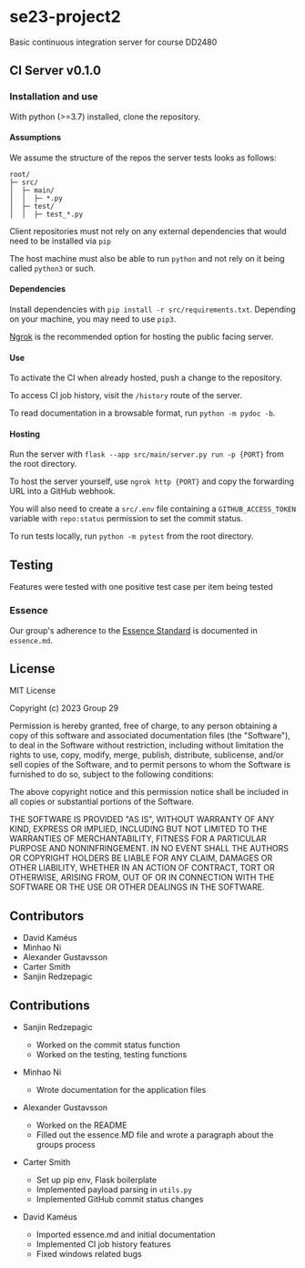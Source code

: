# se23-project2
Basic continuous integration server for course DD2480

## CI Server v0.1.0

### Installation and use

With python (>=3.7) installed, clone the repository. 

#### Assumptions

We assume the structure of the repos the server tests looks as follows:

```
root/
├─ src/
│  ├─ main/
│  │  ├─ *.py
│  ├─ test/
│  │  ├─ test_*.py
```

Client repositories must not rely on any external dependencies that would need to be installed via `pip`

The host machine must also be able to run `python` and not rely on it being called `python3` or such.

#### Dependencies

Install dependencies with `pip install -r src/requirements.txt`.
Depending on your machine, you may need to use `pip3`.

[Ngrok](https://ngrok.com/) is the recommended option for hosting the public facing server.

#### Use

To activate the CI when already hosted, push a change to the repository.

To access CI job history, visit the `/history` route of the server.

To read documentation in a browsable format, run `python -m pydoc -b`.

#### Hosting

Run the server with `flask --app src/main/server.py run -p {PORT}` from the root directory.

To host the server yourself, use `ngrok http {PORT}` and copy the forwarding URL into a GitHub webhook.

You will also need to create a `src/.env` file containing a `GITHUB_ACCESS_TOKEN` variable with `repo:status` permission to set the commit status.


To run tests locally, run `python -m pytest` from the root directory.

## Testing 

Features were tested with one positive test case per item being tested

### Essence
Our group's adherence to the [Essence Standard](https://www.omg.org/spec/Essence/1.2/PDF) is documented in `essence.md`.


## License

MIT License

Copyright (c) 2023 Group 29

Permission is hereby granted, free of charge, to any person obtaining a copy
of this software and associated documentation files (the "Software"), to deal
in the Software without restriction, including without limitation the rights
to use, copy, modify, merge, publish, distribute, sublicense, and/or sell
copies of the Software, and to permit persons to whom the Software is
furnished to do so, subject to the following conditions:

The above copyright notice and this permission notice shall be included in all
copies or substantial portions of the Software.

THE SOFTWARE IS PROVIDED "AS IS", WITHOUT WARRANTY OF ANY KIND, EXPRESS OR
IMPLIED, INCLUDING BUT NOT LIMITED TO THE WARRANTIES OF MERCHANTABILITY,
FITNESS FOR A PARTICULAR PURPOSE AND NONINFRINGEMENT. IN NO EVENT SHALL THE
AUTHORS OR COPYRIGHT HOLDERS BE LIABLE FOR ANY CLAIM, DAMAGES OR OTHER
LIABILITY, WHETHER IN AN ACTION OF CONTRACT, TORT OR OTHERWISE, ARISING FROM,
OUT OF OR IN CONNECTION WITH THE SOFTWARE OR THE USE OR OTHER DEALINGS IN THE
SOFTWARE.



## Contributors

- David Kaméus 
- Minhao Ni
- Alexander Gustavsson
- Carter Smith
- Sanjin Redzepagic

## Contributions
- Sanjin Redzepagic
    - Worked on the commit status function
    - Worked on the testing, testing functions
    
- Minhao Ni
    - Wrote documentation for the application files

- Alexander Gustavsson
    - Worked on the README
    - Filled out the essence.MD file and wrote a paragraph about the groups process

- Carter Smith
    - Set up pip env, Flask boilerplate
    - Implemented payload parsing in `utils.py`
    - Implemented GitHub commit status changes

- David Kaméus
    - Imported essence.md and initial documentation
    - Implemented CI job history features
    - Fixed windows related bugs

